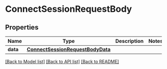 # ConnectSessionRequestBody

## Properties
Name | Type | Description | Notes
------------ | ------------- | ------------- | -------------
**data** | [**ConnectSessionRequestBodyData**](ConnectSessionRequestBodyData.md) |  | 

[[Back to Model list]](../README.md#documentation-for-models) [[Back to API list]](../README.md#documentation-for-api-endpoints) [[Back to README]](../README.md)

